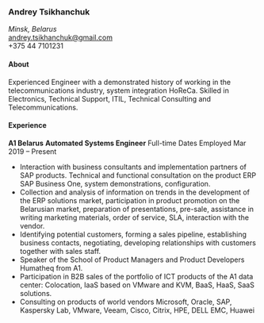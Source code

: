 ### Andrey Tsikhanchuk 
*Minsk, Belarus*   
andrey.tsikhanchuk@gmail.com   
+375 44 7101231


#### About
Experienced Engineer with a demonstrated history of working in the telecommunications industry, 
system integration HoReCa. Skilled in Electronics, Technical Support, ITIL, Technical Consulting and Telecommunications. 
#### Experience

**A1 Belarus**
**Automated Systems Engineer**
Full-time
Dates Employed
Mar 2019 – Present

- Interaction with business consultants and implementation partners of SAP products. Technical and functional consultation on the product ERP SAP Business One, system demonstrations, configuration.
- Collection and analysis of information on trends in the development of the ERP solutions market, participation in product promotion on the Belarusian market, preparation of presentations, pre-sale, assistance in writing marketing materials, order of service, SLA, interaction with the vendor.
- Identifying potential customers, forming a sales pipeline, establishing business contacts, negotiating, developing relationships with customers together with sales staff.
- Speaker of the School of Product Managers and Product Developers Humatheq from A1.
- Participation in B2B sales of the portfolio of ICT products of the A1 data center: Colocation, IaaS based on VMware and KVM, BaaS, HaaS, SaaS solutions.
- Consulting on products of world vendors Microsoft, Oracle, SAP, Kaspersky Lab, VMware, Veeam, Cisco, Citrix, HPE, DELL EMC, Huawei
